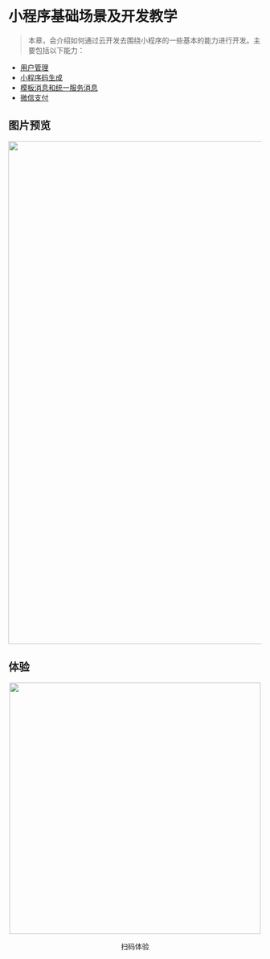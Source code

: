 # 小程序基础场景及开发教学

>本章，会介绍如何通过云开发去围绕小程序的一些基本的能力进行开发。主要包括以下能力：

- [用户管理](https://github.com/TencentCloudBase/mp-book/blob/master/basic-tutorial/%E7%94%A8%E6%88%B7%E7%AE%A1%E7%90%86.md)
- [小程序码生成](https://github.com/TencentCloudBase/mp-book/blob/master/basic-tutorial/%E7%94%9F%E6%88%90%E5%B0%8F%E7%A8%8B%E5%BA%8F%E4%BA%8C%E7%BB%B4%E7%A0%81.md)
- [模板消息和统一服务消息](https://github.com/TencentCloudBase/mp-book/blob/master/basic-tutorial/%E6%A8%A1%E6%9D%BF%E6%B6%88%E6%81%AF%E5%92%8C%E7%BB%9F%E4%B8%80%E6%9C%8D%E5%8A%A1%E6%B6%88%E6%81%AF.md)
- [微信支付](https://github.com/TencentCloudBase/mp-book/blob/master/basic-tutorial/%E5%BE%AE%E4%BF%A1%E6%94%AF%E4%BB%98.md)

## 图片预览

<p align="center">
    <img src="https://main.qcloudimg.com/raw/076879128bca9817c798568aa47759e8.png" width="1000px">
</p>

## 体验

<p align="center">
    <img src="https://main.qcloudimg.com/raw/f36ab01f3fd9e0f899c879f71d11fdff.png" width="500px">
    <p align="center">扫码体验</p>
</p>
